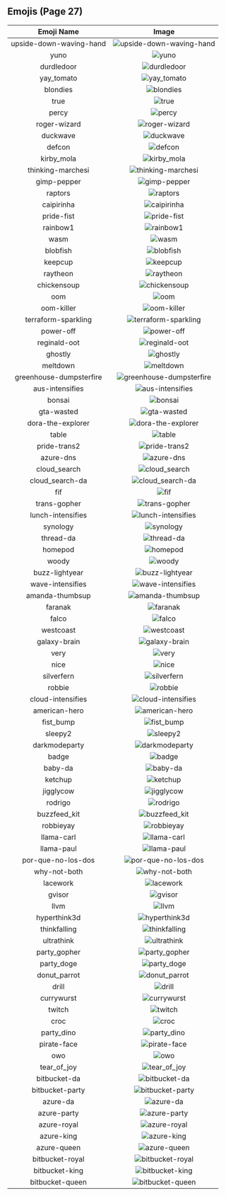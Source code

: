 
## Emojis (Page 27)
|Emoji Name|Image|
| :-: | :-: |
|upside-down-waving-hand| ![upside-down-waving-hand](/output/upside-down-waving-hand.png)|
|yuno| ![yuno](/output/yuno.png)|
|durdledoor| ![durdledoor](/output/durdledoor.jpg)|
|yay_tomato| ![yay_tomato](/output/yay_tomato.gif)|
|blondies| ![blondies](/output/blondies)|
|true| ![true](/output/true.png)|
|percy| ![percy](/output/percy.png)|
|roger-wizard| ![roger-wizard](/output/roger-wizard.png)|
|duckwave| ![duckwave](/output/duckwave.gif)|
|defcon| ![defcon](/output/defcon.png)|
|kirby_mola| ![kirby_mola](/output/kirby_mola.png)|
|thinking-marchesi| ![thinking-marchesi](/output/thinking-marchesi.png)|
|gimp-pepper| ![gimp-pepper](/output/gimp-pepper.png)|
|raptors| ![raptors](/output/raptors.png)|
|caipirinha| ![caipirinha](/output/caipirinha.png)|
|pride-fist| ![pride-fist](/output/pride-fist.png)|
|rainbow1| ![rainbow1](/output/rainbow1.png)|
|wasm| ![wasm](/output/wasm.png)|
|blobfish| ![blobfish](/output/blobfish.png)|
|keepcup| ![keepcup](/output/keepcup.png)|
|raytheon| ![raytheon](/output/raytheon.jpg)|
|chickensoup| ![chickensoup](/output/chickensoup.jpg)|
|oom| ![oom](/output/oom)|
|oom-killer| ![oom-killer](/output/oom-killer)|
|terraform-sparkling| ![terraform-sparkling](/output/terraform-sparkling.gif)|
|power-off| ![power-off](/output/power-off.png)|
|reginald-oot| ![reginald-oot](/output/reginald-oot.jpg)|
|ghostly| ![ghostly](/output/ghostly.png)|
|meltdown| ![meltdown](/output/meltdown.png)|
|greenhouse-dumpsterfire| ![greenhouse-dumpsterfire](/output/greenhouse-dumpsterfire.gif)|
|aus-intensifies| ![aus-intensifies](/output/aus-intensifies.gif)|
|bonsai| ![bonsai](/output/bonsai.png)|
|gta-wasted| ![gta-wasted](/output/gta-wasted.png)|
|dora-the-explorer| ![dora-the-explorer](/output/dora-the-explorer.png)|
|table| ![table](/output/table.png)|
|pride-trans2| ![pride-trans2](/output/pride-trans2.png)|
|azure-dns| ![azure-dns](/output/azure-dns.png)|
|cloud_search| ![cloud_search](/output/cloud_search.png)|
|cloud_search-da| ![cloud_search-da](/output/cloud_search-da.png)|
|fif| ![fif](/output/fif.png)|
|trans-gopher| ![trans-gopher](/output/trans-gopher.png)|
|lunch-intensifies| ![lunch-intensifies](/output/lunch-intensifies.gif)|
|synology| ![synology](/output/synology.png)|
|thread-da| ![thread-da](/output/thread-da.png)|
|homepod| ![homepod](/output/homepod.png)|
|woody| ![woody](/output/woody.png)|
|buzz-lightyear| ![buzz-lightyear](/output/buzz-lightyear.png)|
|wave-intensifies| ![wave-intensifies](/output/wave-intensifies.gif)|
|amanda-thumbsup| ![amanda-thumbsup](/output/amanda-thumbsup.gif)|
|faranak| ![faranak](/output/faranak.gif)|
|falco| ![falco](/output/falco.png)|
|westcoast| ![westcoast](/output/westcoast.jpg)|
|galaxy-brain| ![galaxy-brain](/output/galaxy-brain.png)|
|very| ![very](/output/very.png)|
|nice| ![nice](/output/nice)|
|silverfern| ![silverfern](/output/silverfern.png)|
|robbie| ![robbie](/output/robbie.png)|
|cloud-intensifies| ![cloud-intensifies](/output/cloud-intensifies.gif)|
|american-hero| ![american-hero](/output/american-hero.jpg)|
|fist_bump| ![fist_bump](/output/fist_bump.gif)|
|sleepy2| ![sleepy2](/output/sleepy2.png)|
|darkmodeparty| ![darkmodeparty](/output/darkmodeparty.gif)|
|badge| ![badge](/output/badge.png)|
|baby-da| ![baby-da](/output/baby-da.png)|
|ketchup| ![ketchup](/output/ketchup.png)|
|jigglycow| ![jigglycow](/output/jigglycow.gif)|
|rodrigo| ![rodrigo](/output/rodrigo.png)|
|buzzfeed_kit| ![buzzfeed_kit](/output/buzzfeed_kit.png)|
|robbieyay| ![robbieyay](/output/robbieyay.gif)|
|llama-carl| ![llama-carl](/output/llama-carl.png)|
|llama-paul| ![llama-paul](/output/llama-paul.png)|
|por-que-no-los-dos| ![por-que-no-los-dos](/output/por-que-no-los-dos.png)|
|why-not-both| ![why-not-both](/output/why-not-both)|
|lacework| ![lacework](/output/lacework.png)|
|gvisor| ![gvisor](/output/gvisor.png)|
|llvm| ![llvm](/output/llvm.png)|
|hyperthink3d| ![hyperthink3d](/output/hyperthink3d.gif)|
|thinkfalling| ![thinkfalling](/output/thinkfalling.gif)|
|ultrathink| ![ultrathink](/output/ultrathink.png)|
|party_gopher| ![party_gopher](/output/party_gopher.gif)|
|party_doge| ![party_doge](/output/party_doge.gif)|
|donut_parrot| ![donut_parrot](/output/donut_parrot.gif)|
|drill| ![drill](/output/drill.png)|
|currywurst| ![currywurst](/output/currywurst.png)|
|twitch| ![twitch](/output/twitch.png)|
|croc| ![croc](/output/croc.jpg)|
|party_dino| ![party_dino](/output/party_dino.gif)|
|pirate-face| ![pirate-face](/output/pirate-face.gif)|
|owo| ![owo](/output/owo.jpg)|
|tear_of_joy| ![tear_of_joy](/output/tear_of_joy.png)|
|bitbucket-da| ![bitbucket-da](/output/bitbucket-da.png)|
|bitbucket-party| ![bitbucket-party](/output/bitbucket-party.gif)|
|azure-da| ![azure-da](/output/azure-da.png)|
|azure-party| ![azure-party](/output/azure-party.gif)|
|azure-royal| ![azure-royal](/output/azure-royal.png)|
|azure-king| ![azure-king](/output/azure-king)|
|azure-queen| ![azure-queen](/output/azure-queen)|
|bitbucket-royal| ![bitbucket-royal](/output/bitbucket-royal.png)|
|bitbucket-king| ![bitbucket-king](/output/bitbucket-king)|
|bitbucket-queen| ![bitbucket-queen](/output/bitbucket-queen)|